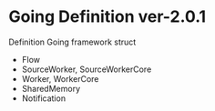 # Going Definition ver-2.0.1

Definition Going framework struct

- Flow
- SourceWorker, SourceWorkerCore
- Worker, WorkerCore
- SharedMemory
- Notification
